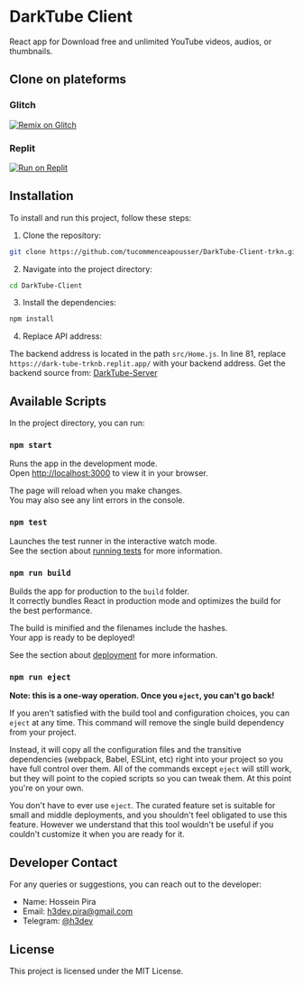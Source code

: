 # DarkTube Client
React app for Download free and unlimited YouTube videos, audios, or thumbnails.

## Clone on plateforms

### Glitch
[![Remix on Glitch](https://cdn.glitch.com/2703baf2-b643-4da7-ab91-7ee2a2d00b5b%2Fremix-button.svg)](https://glitch.com/edit/#!/import/github/tucommenceapousser/DarkTube-Client-trkn)

### Replit

[![Run on Replit](https://replit.com/badge/github/tucommenceapousser/DarkTube-Client-trkn)](https://replit.com/github/tucommenceapousser/DarkTube-Client-trkn)


## Installation

To install and run this project, follow these steps:

1. Clone the repository:

```bash
git clone https://github.com/tucommenceapousser/DarkTube-Client-trkn.git
```

2. Navigate into the project directory:

```bash
cd DarkTube-Client
```

3. Install the dependencies:

```bash
npm install
```

4. Replace API address:

The backend address is located in the path `src/Home.js`. In line 81, replace `https://dark-tube-trknb.replit.app/` with your backend address. Get the backend source from: [DarkTube-Server](https://github.com/tucommenceapousser/DarkTube-Server)

## Available Scripts

In the project directory, you can run:

### `npm start`

Runs the app in the development mode.\
Open [http://localhost:3000](http://localhost:3000) to view it in your browser.

The page will reload when you make changes.\
You may also see any lint errors in the console.

### `npm test`

Launches the test runner in the interactive watch mode.\
See the section about [running tests](https://facebook.github.io/create-react-app/docs/running-tests) for more information.

### `npm run build`

Builds the app for production to the `build` folder.\
It correctly bundles React in production mode and optimizes the build for the best performance.

The build is minified and the filenames include the hashes.\
Your app is ready to be deployed!

See the section about [deployment](https://facebook.github.io/create-react-app/docs/deployment) for more information.

### `npm run eject`

**Note: this is a one-way operation. Once you `eject`, you can't go back!**

If you aren't satisfied with the build tool and configuration choices, you can `eject` at any time. This command will remove the single build dependency from your project.

Instead, it will copy all the configuration files and the transitive dependencies (webpack, Babel, ESLint, etc) right into your project so you have full control over them. All of the commands except `eject` will still work, but they will point to the copied scripts so you can tweak them. At this point you're on your own.

You don't have to ever use `eject`. The curated feature set is suitable for small and middle deployments, and you shouldn't feel obligated to use this feature. However we understand that this tool wouldn't be useful if you couldn't customize it when you are ready for it.

## Developer Contact

For any queries or suggestions, you can reach out to the developer:

- Name: Hossein Pira
- Email: h3dev.pira@gmail.com
- Telegram: [@h3dev](https://t.me/h3dev)

## License

This project is licensed under the MIT License.
